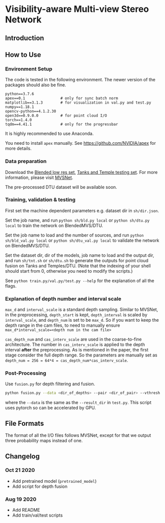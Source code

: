# Visibility-aware Multi-view Stereo Network
## Introduction
## How to Use
### Environment Setup
The code is tested in the following environment. The newer version of the packages should also be fine. 
```
python==3.7.6
apex==0.1                # only for sync batch norm
matplotlib==3.1.3        # for visualization in val.py and test.py
numpy==1.18.1
opencv-python==4.1.2.30
open3d==0.9.0.0          # for point cloud I/O
torch==1.4.0
tqdm==4.41.1             # only for the progressbar
```
It is highly recommended to use Anaconda. 

You need to install `apex` manually. See https://github.com/NVIDIA/apex for more details. 

### Data preparation
Download the [Blended low res set](https://drive.google.com/open?id=1ilxls-VJNvJnB7IaFj7P0ehMPr7ikRCb), [Tanks and Temple testing set](https://drive.google.com/open?id=1YArOJaX9WVLJh4757uE8AEREYkgszrCo). For more information, please visit [MVSNet](https://github.com/YoYo000/MVSNet). 

The pre-processed DTU dataset will be available soon.

### Training, validation & testing
First set the machine dependent parameters e.g. dataset dir in `sh/dir.json`.

Set the job name, and run `python sh/bld.py local` or `python sh/dtu.py local` to train the network on BlendedMVS/DTU. 

Set the job name to load and the number of sources, and run `python sh/bld_val.py local` or `python sh/dtu_val.py local` to validate the network on BlendedMVS/DTU. 

Set the dataset dir, dir of the models, job name to load and the output dir, and run `sh/tnt.sh` or `sh/dtu.sh` to generate the outputs for point cloud fusion on Tanks and Temples/DTU. (Note that the indexing of your shell should start from 0, otherwise you need to modify the scripts.)

See `python train.py/val.py/test.py --help` for the explanation of all the flags.

### Explanation of depth number and interval scale
`max_d` and `interval_scale` is a standard depth sampling. Similar to MVSNet, in the preprocessing, `depth_start` is kept, `depth_interval` is scaled by `interval_scale`, and `depth_num` is set to be `max_d`. So if you want to keep the depth range in the cam files, to need to manually ensure `max_d*interval_scale=<depth num in the cam file>`

`cas_depth_num` and `cas_interv_scale` are used in the coarse-to-fine architecture. The number in `cas_interv_scale` is applied to the depth interval __after__ the preprocessing. As is mentioned in the paper, the first stage consider the full depth range. So the parameters are manually set as `depth_num = 256 = 64*4 = cas_depth_num*cas_interv_scale`.

### Post-Processing
Use `fusion.py` for depth filtering and fusion. 
``` bash
python fusion.py --data <dir_of_depths> --pair <dir_of_pair> --vthresh 4 --pthresh .8,.7,.8
```
where the `--data` is the same as the `--result_dir` in `test.py`. This script uses pytorch so can be accelerated by GPU. 

## File Formats
The format of all the I/O files follows MVSNet, except for that we output three probability maps instead of one. 

## Changelog
### Oct 21 2020
- Add pretrained model (`pretrained_model`)
- Add script for depth fusion
### Aug 19 2020
- Add README
- Add train/val/test scripts